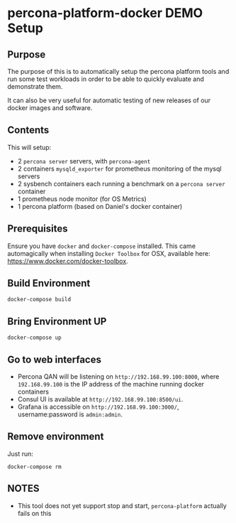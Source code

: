 # percona-platform-docker DEMO Setup

## Purpose

The purpose of this is to automatically setup the percona platform tools and run some test workloads in order to be able to quickly evaluate and demonstrate them.

It can also be very useful for automatic testing of new releases of our docker images and software.

## Contents

This will setup:

- 2 `percona server` servers, with `percona-agent`
- 2 containers `mysqld_exporter` for prometheus monitoring of the mysql servers
- 2 sysbench containers each running a benchmark on a `percona server` container
- 1 prometheus node monitor (for OS Metrics)
- 1 percona platform (based on Daniel's docker container)


## Prerequisites

Ensure you have `docker` and `docker-compose` installed. This came automagically when installing `Docker Toolbox` for OSX, available here: https://www.docker.com/docker-toolbox.


## Build Environment

```
docker-compose build
```

## Bring Environment UP

```
docker-compose up
```

## Go to web interfaces

- Percona QAN will be listening on `http://192.168.99.100:8000`, where `192.168.99.100` is the IP address of the machine running docker containers
- Consul UI is available at `http://192.168.99.100:8500/ui`.
- Grafana is accessible on `http://192.168.99.100:3000/`, username:password is `admin:admin`.


## Remove environment

Just run:

```
docker-compose rm
```

## NOTES

- This tool does not yet support stop and start, `percona-platform` actually fails on this

